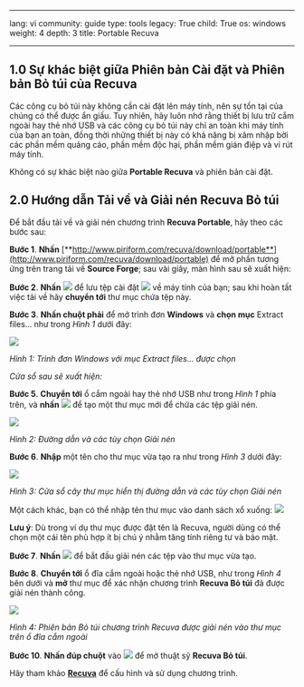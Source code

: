 

---

lang: vi
community: guide
type: tools
legacy: True
child: True
os: windows
weight: 4
depth: 3
title: Portable Recuva

---

## 1.0  Sự khác biệt giữa Phiên bản Cài đặt và Phiên bản Bỏ túi của Recuva ##

Các công cụ bỏ túi này không cần cài đặt lên máy tính, nên sự tồn tại của chúng có thể được ẩn giấu. Tuy nhiên, hãy luôn nhớ rằng thiết bị lưu trữ cắm ngoài hay thẻ nhớ USB và các công cụ bỏ túi này chỉ an toàn khi máy tính của bạn an toàn, đồng thời những thiết bị này có khả năng bị xâm nhập bởi các phần mềm quảng cáo, phần mềm độc hại, phần mềm gián điệp và vi rút máy tính.

Không có sự khác biệt nào giữa **Portable Recuva** và phiên bản cài đặt.

## 2.0 Hướng dẫn Tải về và Giải nén Recuva Bỏ túi ##

Để bắt đầu tải về và giải nén chương trình **Recuva Portable**, hãy theo các bước sau:

**Bước 1**. **Nhấn** [**http://www.piriform.com/recuva/download/portable**](http://www.piriform.com/recuva/download/portable) để mở phần tương ứng trên trang tải về **Source Forge**; sau vài giây, màn hình sau sẽ xuất hiện:

**Bước 2**. **Nhấn** ![](/sbox/screen/recuvaportable-vi/02.png) để lưu tệp cài đặt ![](/sbox/screen/recuvaportable-vi/03.png) về máy tính của bạn;  sau khi hoàn tất việc tải về hãy  **chuyển tới** thư mục chứa tệp này.

**Bước 3**. **Nhấn chuột phải** để mở trình đơn **Windows** và **chọn mục**  Extract files...  như trong *Hình 1* dưới đây: 

![](/sbox/screen/recuvaportable-vi/04.png)

*Hình 1: Trình đơn Windows với mục Extract files... được chọn*

*Cửa sổ sau sẽ xuất hiện:*

**Bước 5**. **Chuyển tới** ổ cắm ngoài hay thẻ nhớ USB như trong *Hình 1* phía trên, và  **nhấn** ![](/sbox/screen/recuvaportable-vi/05.png) để tạo một thư mục mới để chứa các tệp giải nén.

![](/sbox/screen/recuvaportable-vi/06.png)

*Hình 2: Đường dẫn và các tùy chọn Giải nén*

**Bước 6**. **Nhập** một tên cho thư mục vừa tạo ra như trong *Hình 3* dưới đây:

![](/sbox/screen/recuvaportable-vi/07.png)

*Hình 3: Cửa sổ cây thư mục hiển thị đường dẫn và các tùy chọn Giải nén*

Một cách khác, bạn có thể nhập tên thư mục vào danh sách xổ xuống: ![](/sbox/screen/recuvaportable-vi/08.png)

**Lưu ý**: Dù trong ví dụ thư mục được đặt tên là Recuva, người dùng có thể chọn một cái tên phù hợp ít bị chú ý nhằm tăng tính riêng tư và bảo mật.

**Bước 7**. **Nhấn** ![](/sbox/screen/recuvaportable-vi/09.png) để bắt đầu giải nén các tệp vào thư mục vừa tạo.

**Bước 8**. **Chuyển tới** ổ đĩa cắm ngoài hoặc thẻ nhớ  USB, như trong *Hình 4* bên dưới và **mở** thư mục để xác nhận chương trình **Recuva Bỏ túi** đã được giải nén thành công.

![](/sbox/screen/recuvaportable-vi/10.png)

*Hình 4: Phiên bản Bỏ túi chương trình Recuva được giải nén vào thư mục trên ổ đĩa cắm ngoài*

**Bước 10**. **Nhấn đúp chuột** vào ![](/sbox/screen/recuvaportable-vi/11.png) để mở thuật sỹ **Recuva Bỏ túi**.

Hãy tham khảo [**Recuva**](/vi/recuva-main) để cấu hình và sử dụng chương trình.

